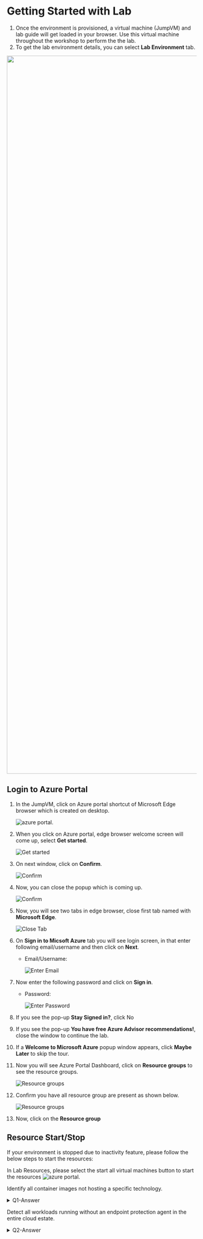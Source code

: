 # Getting Started with Lab

1. Once the environment is provisioned, a virtual machine (JumpVM) and lab guide will get loaded in your browser. Use this virtual machine throughout the workshop to perform the the lab.
1. To get the lab environment details, you can select **Lab Environment** tab. 

  <p align="left">
<img width="1900" height="1900" img src="images/solution2.PNG"/>
</p>
 
 
 
## Login to Azure Portal
1. In the JumpVM, click on Azure portal shortcut of Microsoft Edge browser which is created on desktop.

   ![azure portal.](images/solution2.PNG)
   
1. When you click on Azure portal, edge browser welcome screen will come up, select **Get started**.

   ![](images/17.png "Get started")
   
1. On next window, click on **Confirm**.

   ![](images/18.png "Confirm")
   
1. Now, you can close the popup which is coming up.

   ![](images/19.png "Confirm")
   
1. Now, you will see two tabs in edge browser, close first tab named with **Microsoft Edge**.

   ![](images/20.png "Close Tab")
   
1. On **Sign in to Micsoft Azure** tab you will see login screen, in that enter following email/username and then click on **Next**. 
   * Email/Username: <inject key="AzureAdUserEmail"></inject>
   
     ![](images/21.png "Enter Email")
     
1. Now enter the following password and click on **Sign in**.
   * Password: <inject key="AzureAdUserPassword"></inject>
   
     ![](images/22.png "Enter Password")
     
1. If you see the pop-up **Stay Signed in?**, click No

1. If you see the pop-up **You have free Azure Advisor recommendations!**, close the window to continue the lab.

1. If a **Welcome to Microsoft Azure** popup window appears, click **Maybe Later** to skip the tour.
   
1. Now you will see Azure Portal Dashboard, click on **Resource groups** to see the resource groups.

   ![](images/23.png "Resource groups")
   
1. Confirm you have all resource group are present as shown below.

   ![](images/solution5.png "Resource groups")
   
1. Now, click on the **Resource group** 

## Resource Start/Stop

If your environment is stopped due to inactivity feature, please follow the below steps to start the resources: 

   
In Lab Resources, please select the start all virtual machines button to start the resources
![azure portal.](images/solution4.png)

Identify all container images not hosting a specific technology​.
    <details>
        <summary>Q1-Answer</summary>
            From the All Technologies list on the Inventory > Technologies page, click on a technology, such as NGINX, to open the drawer. In the Area below the review status, click on the <b>Hosting Containers</b> link, which jumps you to the graph and displays all of the containers hosting that technology. Now click once on the **THAT** in the clause THAT Runs Hosted Technology WHERE Technology ID equals NGINX. This action should add a THAT NOT as part of the clause, which is the negated form of the clause and a correct answer. **Tip:** Try clicking on the THAT clause multiple times to see what happens... 
    </details>

Detect all workloads running without an endpoint protection agent in the entire cloud estate.
    <details>
        <summary>Q2-Answer</summary>
        On the **Inventory > Technologies** page, select the Security category, and then select the Endpoint Protection Platform subcategory, and then click the View on graph button. Click on the clause reading **THAT runs on Cloud Resources OR Technology Usage OR Hosted Technology**, and clear the check box next to Cloud Resources and Technology Usage. At the end of that revised clause, click **+** to add a filtering clause, and type **VM** in the search, and click on **Virtual Machine: that run it**. Click on that resulting condition in that new clause, and add **Container Image** to it.
    </details>    
